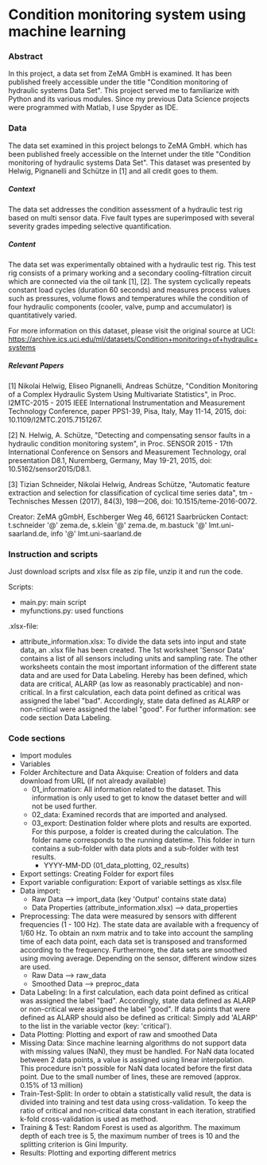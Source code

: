 # Condition monitoring system using machine learning

### Abstract
In this project, a data set from ZeMA GmbH is examined. It has been published freely accessible under the title "Condition monitoring of hydraulic systems Data Set".
This project served me to familiarize with Python and its various modules. Since my previous Data Science projects were programmed with Matlab, I use Spyder as IDE.

### Data
The data set examined in this project belongs to ZeMA GmbH. which has been published freely accessible on the Internet under the title "Condition monitoring of hydraulic systems Data Set".
This dataset was presented by Helwig, Pignanelli and Schütze in [1] and all credit goes to them.
	
##### Context
The data set addresses the condition assessment of a hydraulic test rig based on multi sensor data. Five fault types are superimposed with several severity grades impeding selective quantification.
	
##### Content
The data set was experimentally obtained with a hydraulic test rig. This test rig consists of a primary working and a secondary cooling-filtration circuit which are connected via the oil tank [1], [2].
The system cyclically repeats constant load cycles (duration 60 seconds) and measures process values such as pressures, volume flows and temperatures while the condition of four hydraulic components (cooler, valve, pump and accumulator) is quantitatively varied.

For more information on this dataset, please visit the original source at UCI:
https://archive.ics.uci.edu/ml/datasets/Condition+monitoring+of+hydraulic+systems

##### Relevant Papers
[1] Nikolai Helwig, Eliseo Pignanelli, Andreas Schütze, "Condition Monitoring of a Complex Hydraulic System Using Multivariate Statistics",
in Proc. I2MTC-2015 - 2015 IEEE International Instrumentation and Measurement Technology Conference, paper PPS1-39, Pisa, Italy, May 11-14, 2015,
doi: 10.1109/I2MTC.2015.7151267.

[2] N. Helwig, A. Schütze, "Detecting and compensating sensor faults in a hydraulic condition monitoring system",
in Proc. SENSOR 2015 - 17th International Conference on Sensors and Measurement Technology, oral presentation D8.1, Nuremberg, Germany, May 19-21, 2015,
doi: 10.5162/sensor2015/D8.1.

[3] Tizian Schneider, Nikolai Helwig, Andreas Schütze, "Automatic feature extraction and selection for classification of cyclical time series data",
tm - Technisches Messen (2017), 84(3), 198—206, doi: 10.1515/teme-2016-0072.

Creator: ZeMA gGmbH, Eschberger Weg 46, 66121 Saarbrücken
Contact: t.schneider '@' zema.de, s.klein '@' zema.de, m.bastuck '@' lmt.uni-saarland.de, info '@' lmt.uni-saarland.de

### Instruction and scripts

Just download scripts and xlsx file as zip file, unzip it and run the code.

Scripts:
- main.py: main script
- myfunctions.py: used functions

.xlsx-file:
- attribute_information.xlsx: To divide the data sets into input and state data, an .xlsx file has been created.
The 1st worksheet 'Sensor Data' contains a list of all sensors including units and sampling rate.
The other worksheets contain the most important information of the different state data and are used for Data Labeling.
Hereby has been defined, which data are critical, ALARP (as low as reasonably practicable) and non-critical.
In a first calculation, each data point defined as critical was assigned the label "bad". Accordingly, state data defined as ALARP or non-critical were assigned the label "good".
For further information: see code section Data Labeling.

### Code sections
- Import modules
- Variables
- Folder Architecture and Data Akquise: Creation of folders and data download from URL (if not already available)
  - 01_information: All information related to the dataset. This information is only used to get to know the dataset better and will not be used further.
  - 02_data: Examined records that are imported and analysed.
  - 03_export: Destination folder where plots and results are exported. For this purpose, a folder is created during the calculation. The folder name corresponds to the
    running datetime. This folder in turn contains a sub-folder with data plots and a sub-folder with test results.
  	- YYYY-MM-DD (01_data_plotting, 02_results)
- Export settings: Creating Folder for export files
- Export variable configuration: Export of variable settings as xlsx.file
- Data import:
  - Raw Data --> import_data (key 'Output' contains state data)
  - Data Properties (attribute_information.xlsx) --> data_properties
- Preprocessing:
The data were measured by sensors with different frequencies (1 - 100 Hz). The state data are available with a frequency of 1/60 Hz.
To obtain an nxm matrix and to take into account the sampling time of each data point, each data set is transposed and transformed according to the frequency.
Furthermore, the data sets are smoothed using moving average. Depending on the sensor, different window sizes are used.
  - Raw Data --> raw_data
  - Smoothed Data --> preproc_data
- Data Labeling:
In a first calculation, each data point defined as critical was assigned the label "bad". Accordingly, state data defined as ALARP or non-critical were assigned the label "good".
If data points that were defined as ALARP should also be defined as critical: Simply add 'ALARP' to the list in the variable vector (key: 'critical').
- Data Plotting: Plotting and export of raw and smoothed Data
- Missing Data:
Since machine learning algorithms do not support data with missing values (NaN), they must be handled.
For NaN data located between 2 data points, a value is assigned using linear interpolation.
This procedure isn't possible for NaN data located before the first data point. Due to the small number of lines, these are removed (approx. 0.15% of 13 million)
- Train-Test-Split:
In order to obtain a statistically valid result, the data is divided into training and test data using cross-validation.
To keep the ratio of critical and non-critical data constant in each iteration, stratified k-fold cross-validation is used as method.
- Training & Test:
Random Forest is used as algorithm.
The maximum depth of each tree is 5, the maximum number of trees is 10 and the splitting criterion is Gini Impurity.
- Results:
Plotting and exporting different metrics

